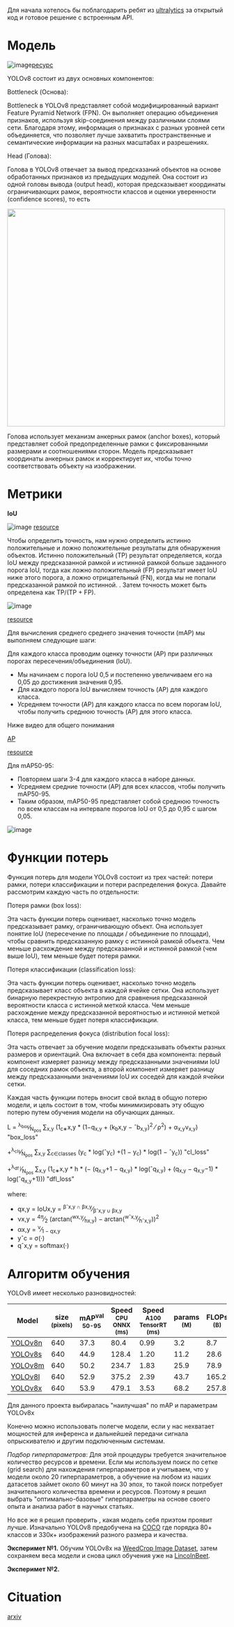 Для начала хотелось бы поблагодарить ребят из [ultralytics](https://github.com/ultralytics) за открытый код и готовое решение с встроенным API.
# Модель
![image](https://github.com/Fordreign/Tg_bot_detection_weed/assets/69246960/629b0624-b97b-4c95-b554-2bb1239eaef0)[ресурс](https://github.com/ultralytics/ultralytics/issues/189)

YOLOv8 состоит из двух основных компонентов:

Bottleneck (Основа):

Bottleneck  в YOLOv8 представляет собой модифицированный вариант Feature Pyramid Network (FPN).
Он выполняет операцию объединения признаков, используя skip-соединения между различными слоями сети.
Благодаря этому, информация о признаках с разных уровней сети объединяется, что позволяет лучше захватить пространственные и семантические информации на разных масштабах и разрешениях.

Head (Голова):

Голова в YOLOv8 отвечает за вывод предсказаний объектов на основе обработанных признаков из предыдущих модулей.
Она состоит из одной головы вывода (output head), которая предсказывает координаты ограничивающих рамок, вероятности классов и оценки уверенности (confidence scores), то есть 
<p float="midle">
  <img src="https://github.com/Fordreign/Detection_weed/assets/69246960/c3354205-d384-4bd7-ac24-6aa1dcb4be18" width="500" lendth=500 /> 
</p>
Голова использует механизм анкерных рамок (anchor boxes), который представляет собой предопределенные рамки с фиксированными размерами и соотношениями сторон. Модель предсказывает координаты анкерных рамок и корректирует их, чтобы точно соответствовать объекту на изображении.

# Метрики
**IoU**

![image](https://github.com/Fordreign/Tg_bot_detection_weed/assets/69246960/2dbfcd8d-265c-4a34-8b9c-d60373a902bf)
[resource](https://pyimagesearch.com/2016/11/07/intersection-over-union-iou-for-object-detection/)

Чтобы определить точность, нам нужно определить истинно положительные и ложно положительные результаты для обнаружения объектов. Истинно положительный (TP) результат определяется, когда IoU между предсказанной рамкой и истинной рамкой больше заданного порога IoU, тогда как ложно положительный (FP) результат имеет IoU ниже этого порога, а ложно отрицательный (FN), когда мы не попали предсказанной рамкой по истинной. . Затем точность может быть определена как TP/(TP + FP).

![image](https://github.com/Fordreign/Tg_bot_detection_weed/assets/69246960/f56e950b-25ec-4e4d-a3f7-136211a5c231)

[resource](https://github.com/Fordreign/Tg_bot_detection_weed/assets/69246960/f56e950b-25ec-4e4d-a3f7-136211a5c231)

Для вычисления среднего среднего значения точности (mAP) мы выполняем следующие шаги:

Для каждого класса проводим оценку точности (AP) при различных порогах пересечения/объединения (IoU).
* Мы начинаем с порога IoU 0,5 и постепенно увеличиваем его на 0,05 до достижения значения 0,95.
* Для каждого порога IoU вычисляем точность (AP) для каждого класса.
* Усредняем точности (AP) для каждого класса по всем порогам IoU, чтобы получить среднюю точность (AP) для этого класса.

Ниже видео для общего понимания

[AP](https://github.com/Fordreign/Tg_bot_detection_weed/assets/69246960/66d13ac0-fb24-4850-88a2-31c019805147)

[resource](https://blog.roboflow.com/mean-average-precision/)

Для mAP50-95:

* Повторяем шаги 3-4 для каждого класса в наборе данных.
* Усредняем средние точности (AP) для всех классов, чтобы получить mAP50-95.
* Таким образом, mAP50-95 представляет собой среднюю точность по всем классам на интервале порогов IoU от 0,5 до 0,95 с шагом 0,05.

![image](https://github.com/Fordreign/Tg_bot_detection_weed/assets/69246960/3a6da4e2-2fdd-45c9-82aa-873f350685c7)
# Функции потерь
Функция потерь для модели YOLOv8 состоит из трех частей: потери рамки, потери классификации и потери распределения фокуса. Давайте рассмотрим каждую часть по отдельности:

Потеря рамки (box loss):

Эта часть функции потерь оценивает, насколько точно модель предсказывает рамку, ограничивающую объект.
Она использует понятие IoU (пересечение по площади / объединение по площади), чтобы сравнить предсказанную рамку с истинной рамкой объекта.
Чем меньше расхождение между предсказанной и истинной рамкой (чем выше IoU), тем меньше будет потеря рамки.

Потеря классификации (classification loss):

Эта часть функции потерь оценивает, насколько точно модель предсказывает класс объекта в каждой ячейке сетки.
Она использует бинарную перекрестную энтропию для сравнения предсказанной вероятности класса с истинной меткой класса.
Чем меньше расхождение между предсказанной вероятностью и истинной меткой класса, тем меньше будет потеря классификации.

Потеря распределения фокуса (distribution focal loss):

Эта часть отвечает за обучение модели предсказывать объекты разных размеров и ориентаций.
Она включает в себя два компонента: первый компонент измеряет разницу между предсказанными значениями IoU для соседних рамок объекта, а второй компонент измеряет разницу между предсказанными значениями IoU их соседей для каждой ячейки сетки.

Каждая часть функции потерь вносит свой вклад в общую потерю модели, и цель состоит в том, чтобы минимизировать эту общую потерю путем обучения модели на обучающих данных.


L = <sup>λ<sub>box</sub></sup>&frasl;<sub>N<sub>pos</sub></sub> &sum;<sub>x,y</sub> (1<sub>c∗</sub>x,y * (1−q<sub>x,y</sub> + 
(k<sub>b</sub>x,y − ˆb<sub>x,y</sub>)<sup>2</sup> &frasl; ρ<sup>2</sup>) + α<sub>x,y</sub>ν<sub>x,y</sub>) "box_loss"
 
 +<sup>λ<sub>cls</sub></sup>&frasl;<sub>N<sub>pos</sub></sub> &sum;<sub>x,y</sub> &sum;<sub>c∈classes</sub> (y<sub>c</sub> * log(ˆy<sub>c</sub>) +(1 − y<sub>c</sub>) * log(1 − ˆy<sub>c</sub>))       "cl_loss"
 
 +<sup>λ<sub>df l</sub></sup>&frasl;<sub>N<sub>pos</sub></sub> &sum;<sub>x,y</sub> (1<sub>c∗</sub>x,y * h * (− (q<sub>x,y</sub>+1 − q<sub>x,y</sub>) * log(ˆq<sub>x,y</sub>) + (q<sub>x,y</sub> − q<sub>x,y</sub>−1) * log(ˆq<sub>x,y</sub>+1))) "dfl_loss"
<p>where:</p>
<ul>
  <li>qx,y = IoUx,y = <sup>βˆx,y ∩ βx,y</sup>&frasl;<sub>βˆx,y ∪ βx,y</sub></li>
  <li>νx,y = <sup>4π</sup>&frasl;<sub>2</sub> (arctan(<sup>wx,y</sup>&frasl;<sub>hx,y</sub>) − arctan(<sup>wˆx,y</sup>&frasl;<sub>hˆx,y</sub>))<sup>2</sup></li>
  <li>αx,y = <sup>ν</sup>&frasl;<sub>1 − qx,y</sub></li>
  <li>yˆc = σ(·)</li>
  <li>qˆx,y = softmax(·)</li>
</ul>

# Алгоритм обучения 
YOLOv8 имеет несколько разновидностей: 
<div class="md-typeset__table"><table>
<thead>
<tr>
<th>Model</th>
<th>size<br><sup>(pixels)</sup></th>
<th>mAP<sup>val<br>50-95</sup></th>
<th>Speed<br><sup>CPU ONNX<br>(ms)</sup></th>
<th>Speed<br><sup>A100 TensorRT<br>(ms)</sup></th>
<th>params<br><sup>(M)</sup></th>
<th>FLOPs<br><sup>(B)</sup></th>
</tr>
</thead>
<tbody>
<tr>
<td><a href="https://github.com/ultralytics/assets/releases/download/v0.0.0/yolov8n.pt">YOLOv8n</a></td>
<td>640</td>
<td>37.3</td>
<td>80.4</td>
<td>0.99</td>
<td>3.2</td>
<td>8.7</td>
</tr>
<tr>
<td><a href="https://github.com/ultralytics/assets/releases/download/v0.0.0/yolov8s.pt">YOLOv8s</a></td>
<td>640</td>
<td>44.9</td>
<td>128.4</td>
<td>1.20</td>
<td>11.2</td>
<td>28.6</td>
</tr>
<tr>
<td><a href="https://github.com/ultralytics/assets/releases/download/v0.0.0/yolov8m.pt">YOLOv8m</a></td>
<td>640</td>
<td>50.2</td>
<td>234.7</td>
<td>1.83</td>
<td>25.9</td>
<td>78.9</td>
</tr>
<tr>
<td><a href="https://github.com/ultralytics/assets/releases/download/v0.0.0/yolov8l.pt">YOLOv8l</a></td>
<td>640</td>
<td>52.9</td>
<td>375.2</td>
<td>2.39</td>
<td>43.7</td>
<td>165.2</td>
</tr>
<tr>
<td><a href="https://github.com/ultralytics/assets/releases/download/v0.0.0/yolov8x.pt">YOLOv8x</a></td>
<td>640</td>
<td>53.9</td>
<td>479.1</td>
<td>3.53</td>
<td>68.2</td>
<td>257.8</td>
</tr>
</tbody>
</table></div>

Для данного проекта выбиралась "наилучшая" по mAP и параметрам YOLOv8x

Конечно можно использовать полегче модели, если у нас нехватает мощностей для инференса и дальнейшей передачи сигнала опрыскивателю и другим подключенным системам.

*Подбор гиперпараметров*: Для этой процедуры требуется значительное количество ресурсов и времени. Если мы используем поиск по сетке (grid search) для нахождения гиперпараметров и учитываем, что у модели около 20 гиперпараметров, а обучение на любом из наших датасетов займет около 60 минут на 30 эпох, то такой поиск потребует значительного количества времени и ресурсов. Поэтому я решил выбрать "оптимально-базовые" гиперпараметры на основе своего опыта и анализа работ в научных статьях.

Но все же я решил проверить , какая модель себя приэтом проявит лучше.
Изначально YOLOv8 предобучена на [COCO](https://cocodataset.org/#home) где порядка 80+ классов и 330к+ изображений разного размера и качества.

**Эксперимет №1.**
Обучим YOLOv8x на [WeedCrop Image Dataset](https://www.kaggle.com/datasets/vinayakshanawad/weedcrop-image-dataset), затем сохраняем веса модели и снова цикл обучения уже на [LincoInBeet](https://datasets.activeloop.ai/docs/ml/datasets/lincolnbeet-dataset/#lincoinbeet-dataset).

**Эксперимет №2.**


# Cituation
[arxiv](https://arxiv.org/pdf/2305.09972.pdf)
